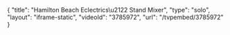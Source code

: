 {
    "title": "Hamilton Beach Eclectrics\u2122 Stand Mixer",
    "type": "solo",
    "layout": "iframe-static",
    "videoId": "3785972",
    "url": "\/tvpembed\/3785972"
}